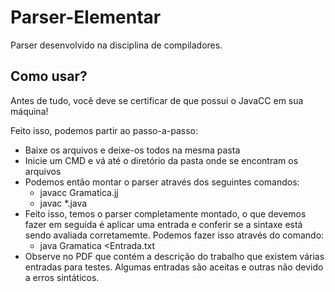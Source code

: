 # Parser-Elementar
Parser desenvolvido na disciplina de compiladores.

## Como usar?
Antes de tudo, você deve se certificar de que possui o JavaCC em sua máquina!

Feito isso, podemos partir ao passo-a-passo:
* Baixe os arquivos e deixe-os todos na mesma pasta
* Inicie um CMD e vá até o diretório da pasta onde se encontram os arquivos
* Podemos então montar o parser através dos seguintes comandos:
  * javacc Gramatica.jj
  * javac *.java
* Feito isso, temos o parser completamente montado, o que devemos fazer em seguida é aplicar uma entrada e conferir se a sintaxe está sendo avaliada corretamemte. Podemos fazer isso através do comando:
  * java Gramatica <Entrada.txt
* Observe no PDF que contém a descrição do trabalho que existem várias entradas para testes. Algumas entradas são aceitas e outras não devido a erros sintáticos.
